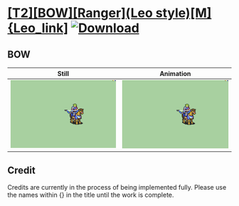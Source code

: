 # [\[T2\]\[BOW\]\[Ranger\]\(Leo style\)\[M\]{Leo_link\]](./) [![Download](https://img.shields.io/badge/Download--red?style=social&logo=github)](https://minhaskamal.github.io/DownGit/#/home?url=https://github.com/Klokinator/FE-Repo/tree/main/Battle%20Animations%2FWIP%20(Need%20to%20be%20added%20to%20the%20repo)%2F%5BT2%5D%5BBOW%5D%5BRanger%5D(Leo%20style)%5BM%5D%7BLeo_link%5D%2FBOW)

## BOW

| Still | Animation |
| :---: | :-------: |
| ![BOW still](./BOW_000.png) | ![BOW](./BOW.gif) |

## Credit

Credits are currently in the process of being implemented fully. Please use the names within {} in the title until the work is complete.
